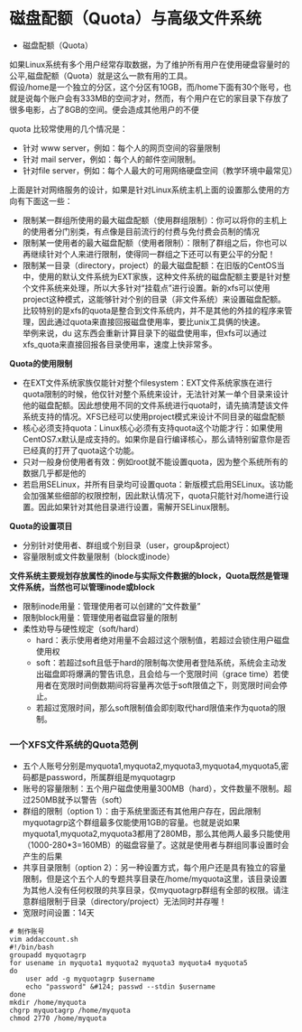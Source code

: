 # 磁盘配额（Quota）与高级文件系统
- 磁盘配额（Quota）

如果Linux系统有多个用户经常存取数据，为了维护所有用户在使用硬盘容量时的公平,磁盘配额（Quota）就是这么一款有用的工具。  
假设/home是一个独立的分区，这个分区有10GB，而/home下面有30个账号，也就是说每个账户会有333MB的空间才对，然而，有个用户在它的家目录下存放了很多电影，占了8GB的空间。便会造成其他用户的不便

quota 比较常使用的几个情况是：   
- 针对 www server，例如：每个人的网页空间的容量限制
- 针对 mail server，例如：每个人的邮件空间限制。
- 针对file server，例如：每个人最大的可用网络硬盘空间（教学环境中最常见）

上面是针对网络服务的设计，如果是针对Linux系统主机上面的设置那么使用的方向有下面这一些：  
- 限制某一群组所使用的最大磁盘配额（使用群组限制）：你可以将你的主机上的使用者分门别类，有点像是目前流行的付费与免付费会员制的情况
- 限制某一使用者的最大磁盘配额（使用者限制）：限制了群组之后，你也可以再继续针对个人来进行限制，使得同一群组之下还可以有更公平的分配！
- 限制某一目录（directory，project）的最大磁盘配额：在旧版的CentOS当中，使用的默认文件系统为EXT家族，这种文件系统的磁盘配额主要是针对整个文件系统来处理，所以大多针对“挂载点”进行设置。新的xfs可以使用project这种模式，这能够针对个别的目录（非文件系统）来设置磁盘配额。   
比较特别的是xfs的quota是整合到文件系统内，并不是其他的外挂的程序来管理，因此通过quota来直接回报磁盘使用率，要比unix工具俩的快速。  
举例来说，du 这东西会重新计算目录下的磁盘使用率，但xfs可以通过xfs_quota来直接回报各目录使用率，速度上快非常多。

**Quota的使用限制**   
- 在EXT文件系统家族仅能针对整个filesystem：EXT文件系统家族在进行quota限制的时候，他仅针对整个系统来设计，无法针对某一单个目录来设计他的磁盘配额。因此想使用不同的文件系统进行quota时，请先搞清楚该文件系统支持的情况。XFS已经可以使用project模式来设计不同目录的磁盘配额
- 核心必须支持quota：Linux核心必须有支持quota这个功能才行：如果使用CentOS7.x默认是成支持的。如果你是自行编译核心，那么请特别留意你是否已经真的打开了quota这个功能。
- 只对一般身份使用者有效：例如root就不能设置quota，因为整个系统所有的数据几乎都是他的
- 若启用SELinux，并所有目录均可设置quota：新版模式启用SELinux。该功能会加强某些细部的权限控制，因此默认情况下，quota只能针对/home进行设置。因此如果针对其他目录进行设置，需解开SELinux限制。


**Quota的设置项目**   
- 分别针对使用者、群组或个别目录（user，group&project）
- 容量限制或文件数量限制（block或inode）

**文件系统主要规划存放属性的inode与实际文件数据的block，Quota既然是管理文件系统，当然也可以管理inode或block**   
- 限制inode用量：管理使用者可以创建的“文件数量”
- 限制block用量：管理使用者磁盘容量的限制
- 柔性劝导与硬性规定（soft/hard）
	- hard：表示使用者绝对用量不会超过这个限制值，若超过会锁住用户磁盘使用权
	- soft：若超过soft且低于hard的限制每次使用者登陆系统，系统会主动发出磁盘即将爆满的警告讯息，且会给与一个宽限时间（grace time）若使用者在宽限时间倒数期间将容量再次低于soft限值之下，则宽限时间会停止。
	- 若超过宽限时间，那么soft限制值会即刻取代hard限值来作为quota的限制。

### 一个XFS文件系统的Quota范例
- 五个人账号分别是myquota1,myquota2,myquota3,myquota4,myquota5,密码都是password，所属群组是myquotagrp
- 账号的容量限制：五个用户磁盘使用量300MB（hard），文件数量不限制。超过250MB就予以警告（soft）
- 群组的限制（option 1）：由于系统里面还有其他用户存在，因此限制myquotagrp这个群组最多仅能使用1GB的容量。也就是说如果myquota1,myquota2,myquota3都用了280MB，那么其他两人最多只能使用（1000-280\*3=160MB）的磁盘容量了。这就是使用者与群组同事设置时会产生的后果
- 共享目录限制（option 2）：另一种设置方式，每个用户还是具有独立的容量限制，但是这个五个人的专题共享目录在/home/myquota这里，该目录设置为其他人没有任何权限的共享目录，仅myquotagrp群组有全部的权限。请注意群组限制于目录（directory/project）无法同时并存喔！
- 宽限时间设置：14天
```
# 制作账号
vim addaccount.sh
#!/bin/bash
groupadd myquotagrp
for usename in myquota1 myquota2 myquota3 myquota4 myquota5
do 
	user add -g myquotagrp $username
	echo "password" &#124; passwd --stdin $username
done
mkdir /home/myquota
chgrp myquotagrp /home/myquota
chmod 2770 /home/myquota
```

